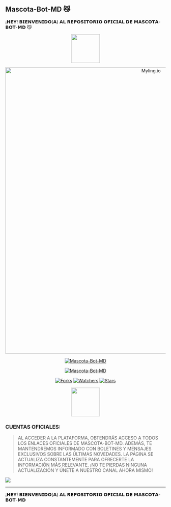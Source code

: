 ## Mascota-Bot-MD 😼

¡𝗛𝗘𝗬! 𝗕𝗜𝗘𝗡𝗩𝗘𝗡𝗜𝗗𝗢(𝗔) 𝗔𝗟 𝗥𝗘𝗣𝗢𝗦𝗜𝗧𝗢𝗥𝗜𝗢 𝗢𝗙𝗜𝗖𝗜𝗔𝗟 𝗗𝗘 𝗠𝗔𝗦𝗖𝗢𝗧𝗔-𝗕𝗢𝗧-𝗠𝗗 😼

<p align="center"> 
<a href="https://github.com/glytglobal/"><img src="http://readme-typing-svg.herokuapp.com?font=Fira+Code&pause=1000&color0000e6&width=435&lines=Mascota-Bot-MD+%F0%9F%98%BC;Disfruta+del+bot.+%E2%9A%A1" height="90px"></a> 
</p>

<p align="center">
<img src="https://telegra.ph/file/5d7e41b68eb51b299f0ff.jpg" alt="Myling.io" width="900"/>
</p>

<p align="center">
<a href="#"><img title="Mascota-Bot-MD" src="https://img.shields.io/badge/SI TE AGRADA EL REPOSITORIO APÓYAME CON UNA ESTRELLITA 🌟 ¡GRACIAS! -red?colorA=%255ff0000&colorB=0000e6&style=for-the-badge"></a>
</p>  

<p align="center">
<a href="#"><img title="Mascota-Bot-MD" src="https://img.shields.io/badge/COMPATIBLE CON LA VERSIÓN MULTI DISPOSITIVOS DE WHATSAPP-red?colorA=%F77F48FF&colorB=%F77F48FF&style=for-the-badge"></a>
</p>

<p align="center">   
<a href="https://github.com/glytglobal/Mascota-Bot-MD/network/members"><img title="Forks" src="https://img.shields.io/github/forks/glytglobal/Mascota-Bot-MD?label=Forks&color=blue&style=flat-square"></a>
<a href="https://github.com/glytglobal/Mascota-Bot-MD/watchers"><img title="Watchers" src="https://img.shields.io/github/watchers/glytglobal/Mascota-Bot-MD?label=Watchers&color=green&style=flat-square"></a>
<a href="https://github.com/glytglobal/Mascota-Bot-MD/stargazers"><img title="Stars" src="https://img.shields.io/github/stars/glytglobal/Mascota-Bot-MD?label=Stars&color=yellow&style=flat-square"></a>
</p>

<p align="center"> 
<a href="https://github.com/glytglobal/"><img src="http://readme-typing-svg.herokuapp.com?font=Fira+Code&pause=1000&color0000e6&width=435&lines=¡Hey!+Mascota+%F0%9F%98%BC;Mascota-Bot-MD.+%E2%9A%A1" height="90px"></a> 
</p>

### CUENTAS OFICIALES:
> AL ACCEDER A LA PLATAFORMA, OBTENDRÁS ACCESO A TODOS LOS ENLACES OFICIALES DE MASCOTA-BOT-MD. ADEMÁS, TE MANTENDREMOS INFORMADO CON BOLETINES Y MENSAJES EXCLUSIVOS SOBRE LAS ÚLTIMAS NOVEDADES. LA PÁGINA SE ACTUALIZA CONSTANTEMENTE PARA OFRECERTE LA INFORMACIÓN MÁS RELEVANTE. ¡NO TE PIERDAS NINGUNA ACTUALIZACIÓN Y ÚNETE A NUESTRO CANAL AHORA MISMO!

<a href="https://www.atom.bio/Mascota-Bot-MD">
<img src="https://img.shields.io/badge/Redes_Sociales-000000%7D?style=for-the-badge&logo=biolink&logoColor=white">
</a>

-----

¡𝗛𝗘𝗬! 𝗕𝗜𝗘𝗡𝗩𝗘𝗡𝗜𝗗𝗢(𝗔) 𝗔𝗟 𝗥𝗘𝗣𝗢𝗦𝗜𝗧𝗢𝗥𝗜𝗢 𝗢𝗙𝗜𝗖𝗜𝗔𝗟 𝗗𝗘 𝗠𝗔𝗦𝗖𝗢𝗧𝗔-𝗕𝗢𝗧-𝗠𝗗

